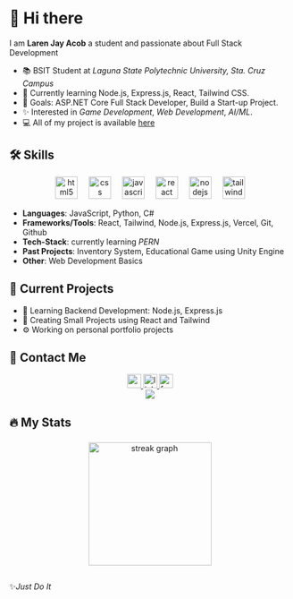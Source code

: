 
# 👋 Hi there

I am **Laren Jay Acob** a student and passionate about Full Stack Development

- 📚 BSIT Student at *Laguna State Polytechnic University, Sta. Cruz Campus*
- 🌱 Currently learning Node.js, Express.js, React, Tailwind CSS.
- 🎯 Goals: ASP.NET Core Full Stack Developer, Build a Start-up Project.
- ✨ Interested in *Game Development*, *Web Development*, *AI/ML*.
- 💻 All of my project is available [here](https://acoblaren-portfolio-v1.vercel.app/)


## 🛠 Skills

<div align="center">
  <img src="https://cdn.jsdelivr.net/gh/devicons/devicon/icons/html5/html5-original.svg" height="40" alt="html5 logo"  />
  <img width="12" />
  <img src="https://cdn.jsdelivr.net/gh/devicons/devicon/icons/css3/css3-original.svg" height="40" alt="css logo"  />
  <img width="12" />
  <img src="https://cdn.jsdelivr.net/gh/devicons/devicon/icons/javascript/javascript-original.svg" height="40" alt="javascript logo"  />
  <img width="12" />
  <img src="https://cdn.jsdelivr.net/gh/devicons/devicon/icons/react/react-original.svg" height="40" alt="react logo"  />
  <img width="12" />
  <img src="https://cdn.simpleicons.org/nodedotjs/339933" height="40" alt="nodejs logo"  />
  <img width="12" />
  <img src="https://cdn.simpleicons.org/tailwindcss/06B6D4" height="40" alt="tailwindcss logo"  />
</div>

- **Languages**: JavaScript, Python, C#
- **Frameworks/Tools**: React, Tailwind, Node.js, Express.js, Vercel, Git, Github
- **Tech-Stack**: currently learning *PERN*
- **Past Projects**: Inventory System, Educational Game using Unity Engine
- **Other**: Web Development Basics

## 📌 Current Projects

- 📖 Learning Backend Development: Node.js, Express.js
- 🔨 Creating Small Projects using React and Tailwind
- ⚙ Working on personal portfolio projects

## 📱 Contact Me

<div align="center">
  <a href="acoblaren2006@gmail.com" target="_blank">
    <img src="https://img.shields.io/static/v1?message=Gmail&logo=gmail&label=&color=D14836&logoColor=white&labelColor=&style=for-the-badge" height="25" alt="gmail logo"  />
  </a>
  <a href="https://www.linkedin.com/in/laren-jay-acob-642824314?utm_source=share&utm_campaign=share_via&utm_content=profile&utm_medium=android_app" target="_blank">
    <img src="https://img.shields.io/static/v1?message=LinkedIn&logo=linkedin&label=&color=0077B5&logoColor=white&labelColor=&style=for-the-badge" height="25" alt="linkedin logo"  />
  </a>
  <a href="https://www.facebook.com/share/19qg8NvrWt/" target="_blank">
    <img src="https://img.shields.io/static/v1?message=Facebook&logo=facebook&label=&color=1877F2&logoColor=white&labelColor=&style=for-the-badge" height="25" alt="facebook logo"  />
  </a>
</div>
<div align="center">
  <img src="https://visitor-badge.laobi.icu/badge?page_id=Laren-Jay-Acob.Laren-Jay-Acob&"  />
</div>

## 🔥 My Stats

###

<div align="center">
  <img src="https://streak-stats.demolab.com?user=Laren-Jay-Acob&locale=en&mode=daily&theme=dark&hide_border=false&border_radius=5&order=3" height="220" alt="streak graph"  />
</div>

###

##
 ✨*Just Do It*

 




